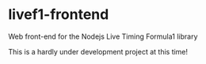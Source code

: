 livef1-frontend
===============

Web front-end for the Nodejs Live Timing Formula1 library

This is a hardly under development project at this time!
